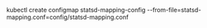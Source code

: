 kubectl create configmap statsd-mapping-config --from-file=statsd-mapping.conf=config/statsd-mapping.conf